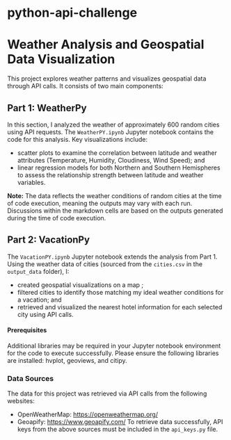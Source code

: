 # python-api-challenge

# Weather Analysis and Geospatial Data Visualization

This project explores weather patterns and visualizes geospatial data through API calls.  It consists of two main components:

## Part 1: WeatherPy
In this section, I analyzed the weather of approximately 600 random cities using API requests. The `WeatherPY.ipynb` Jupyter notebook contains the code for this analysis. Key visualizations include:
- scatter plots to examine the correlation between latitude and weather attributes (Temperature, Humidity, Cloudiness, Wind Speed); and
- linear regression models for both Northern and Southern Hemispheres to assess the relationship strength between latitude and weather variables.

**Note:** The data reflects the weather conditions of random cities at the time of code execution, meaning the outputs may vary with each run. Discussions within the markdown cells are based on the outputs generated during the time of code execution.

## Part 2: VacationPy
The `VacationPY.ipynb` Jupyter notebook extends the analysis from Part 1. Using the weather data of cities (sourced from the `cities.csv` in the `output_data` folder), I:
- created geospatial visualizations on a map ; 
- filtered cities to identify those matching my ideal weather conditions for a vacation; and
- retrieved and visualized the nearest hotel information for each selected city using API calls.

#### Prerequisites
Additional libraries may be required in your Jupyter notebook environment for the code to execute successfully. Please ensure the following libraries are installed: hvplot, geoviews, and citipy.

### Data Sources
The data for this project was retrieved via API calls from the following websites:
- OpenWeatherMap: https://openweathermap.org/
- Geoapify: https://www.geoapify.com/
To retrieve data successfully, API keys from the above sources must be included in the `api_keys.py` file.


